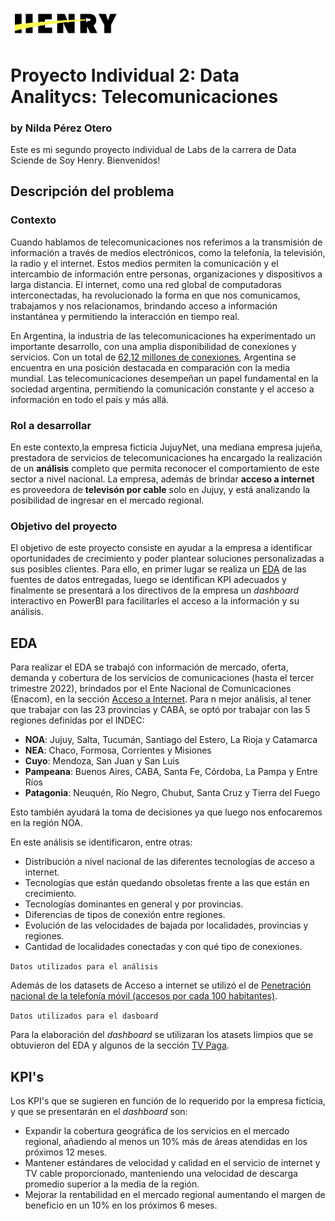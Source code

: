 <p align=left><img src=src\logo.png width="35%">

# **Proyecto Individual 2:** Data Analitycs: Telecomunicaciones
### by Nilda Pérez Otero

Este es mi segundo proyecto individual de Labs de la carrera de Data Sciende de Soy Henry. Bienvenidos! 

## **Descripción del problema**


### **Contexto**

Cuando hablamos de telecomunicaciones nos referimos a la transmisión de información a través de medios electrónicos, como la telefonía, la televisión, la radio y el internet. Estos medios permiten la comunicación y el intercambio de información entre personas, organizaciones y dispositivos a larga distancia. El internet, como una red global de computadoras interconectadas, ha revolucionado la forma en que nos comunicamos, trabajamos y nos relacionamos, brindando acceso a información instantánea y permitiendo la interacción en tiempo real.

En Argentina, la industria de las telecomunicaciones ha experimentado un importante desarrollo, con una amplia disponibilidad de conexiones y servicios. Con un total de [62,12 millones de conexiones](https://www.datosmundial.com/america/argentina/telecomunicacion.php), Argentina se encuentra en una posición destacada en comparación con la media mundial. Las telecomunicaciones desempeñan un papel fundamental en la sociedad argentina, permitiendo la comunicación constante y el acceso a información en todo el país y más allá.

 
### **Rol a desarrollar**

En este contexto,la empresa ficticia JujuyNet, una mediana empresa jujeña, prestadora de servicios de telecomunicaciones ha encargado la realización de un **análisis** completo que permita reconocer el comportamiento de este sector a nivel nacional. La empresa, además de brindar **acceso a internet** es proveedora de **televisón por cable** solo en Jujuy, y está analizando la posibilidad de ingresar en el mercado regional.

### **Objetivo del proyecto**

El objetivo de este proyecto consiste en ayudar a la empresa a identificar oportunidades de crecimiento y poder plantear soluciones personalizadas a sus posibles clientes.
Para ello, en primer lugar se realiza un [EDA](PI02_EDA.ipynb) de las fuentes de datos entregadas, luego se identifican KPI adecuados y finalmente se presentará a los directivos de la empresa un *dashboard* interactivo en PowerBI para facilitarles el acceso a la información y su análisis.

## **EDA**

Para realizar el EDA se trabajó con información de mercado, oferta, demanda y cobertura de los servicios de comunicaciones (hasta el tercer trimestre 2022), brindados por el Ente Nacional de Comunicaciones (Enacom), en la sección [Acceso a Internet](https://datosabiertos.enacom.gob.ar/dashboards/20000/acceso-a-internet/). Para n mejor análisis, al tener que trabajar con las 23 provincias y CABA, se optó por trabajar con las 5 regiones definidas por el INDEC:

* **NOA**: Jujuy, Salta, Tucumán, Santiago del Estero, La Rioja y Catamarca
* **NEA**: Chaco, Formosa, Corrientes y Misiones
* **Cuyo**: Mendoza, San Juan y San Luis
* **Pampeana**: Buenos Aires, CABA, Santa Fe, Córdoba, La Pampa y Entre Ríos
* **Patagonia**: Neuquén, Río Negro, Chubut, Santa Cruz y Tierra del Fuego

Esto también ayudará  la toma de decisiones ya que luego nos enfocaremos en la región NOA.

En este análisis se identificaron, entre otras:

* Distribución a nivel nacional de las diferentes tecnologías de acceso a internet.
* Tecnologías que están quedando obsoletas frente a las que están en crecimiento.
* Tecnologías dominantes en general y por provincias.
* Diferencias de tipos de conexión entre regiones.
* Evolución de las velocidades de bajada por localidades, provincias y regiones.
* Cantidad de localidades conectadas y con qué tipo de conexiones.

`Datos utilizados para el análisis`

Además de los datasets de Acceso a internet se utilizó el de [Penetración nacional de la telefonía móvil (accesos por cada 100 habitantes)](https://datosabiertos.enacom.gob.ar/visualizations/29940/penetracion-nacional-de-la-telefonia-movil-accesos-por-cada-100-habitantes/).

`Datos utilizados para el dasboard`

 Para la elaboración del *dashboard* se utilizaran los atasets limpios que se obtuvieron del EDA y algunos de la sección [TV Paga](https://datosabiertos.enacom.gob.ar/dashboards/20002/television-por-suscripcion-y-satelital/).

## **KPI's** 

Los KPI's que se sugieren en función de lo requerido por la empresa ficticia, y que se presentarán en el *dashboard* son:

* Expandir la cobertura geográfica de los servicios en el mercado regional, añadiendo al menos un 10% más de áreas atendidas en los próximos 12 meses.
* Mantener estándares de velocidad y calidad en el servicio de internet y TV cable proporcionado, manteniendo una velocidad de descarga promedio superior a la media de la región.
* Mejorar la rentabilidad en el mercado regional aumentando el margen de beneficio en un 10% en los próximos 6 meses. 
